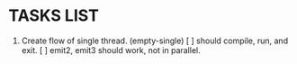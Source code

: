 TASKS LIST
========

1. Create flow of single thread. (empty-single) 
    [ ] should compile, run, and exit. 
    [ ] emit2, emit3 should work, not in parallel. 
    
